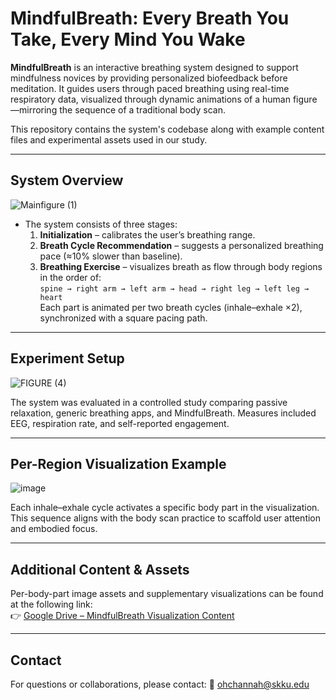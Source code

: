 # MindfulBreath: Every Breath You Take, Every Mind You Wake

**MindfulBreath** is an interactive breathing system designed to support mindfulness novices by providing personalized biofeedback before meditation. It guides users through paced breathing using real-time respiratory data, visualized through dynamic animations of a human figure—mirroring the sequence of a traditional body scan.

This repository contains the system's codebase along with example content files and experimental assets used in our study.

---

## System Overview

![Mainfigure (1)](https://github.com/user-attachments/assets/43c80e2e-4f61-4ef5-8a9a-1b4fd7f276e9)

- The system consists of three stages:
  1. **Initialization** – calibrates the user’s breathing range.
  2. **Breath Cycle Recommendation** – suggests a personalized breathing pace (≈10% slower than baseline).
  3. **Breathing Exercise** – visualizes breath as flow through body regions in the order of:  
     `spine → right arm → left arm → head → right leg → left leg → heart`  
     Each part is animated per two breath cycles (inhale–exhale ×2), synchronized with a square pacing path.

---

## Experiment Setup

![FIGURE (4)](https://github.com/user-attachments/assets/f5fa562a-68af-4649-b59c-3ee19dbeed27)

The system was evaluated in a controlled study comparing passive relaxation, generic breathing apps, and MindfulBreath. Measures included EEG, respiration rate, and self-reported engagement.

---

## Per-Region Visualization Example

![image](https://github.com/user-attachments/assets/6d7eec2a-b7f3-45cb-b321-801067c09972)


Each inhale–exhale cycle activates a specific body part in the visualization. This sequence aligns with the body scan practice to scaffold user attention and embodied focus.

---

## Additional Content & Assets

Per-body-part image assets and supplementary visualizations can be found at the following link:  
👉 [Google Drive – MindfulBreath Visualization Content](https://drive.google.com/drive/folders/18w3h2rWj96sl3Ssxg8VQpKucEVUCWE38?usp=sharing)

---

## Contact
For questions or collaborations, please contact:
📧 ohchannah@skku.edu


